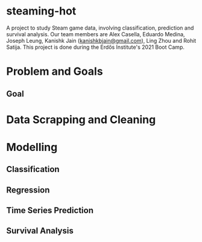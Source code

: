 # steaming-hot
A project to study Steam game data, involving classification, prediction and survival analysis. Our team members are Alex Casella, Eduardo Medina, Joseph Leung, Kanishk Jain (kanishkbjain@gmail.com), Ling Zhou and Rohit Satija. This project is done during the Erdős Institute's 2021 Boot Camp.

# Problem and Goals

## Goal

# Data Scrapping and Cleaning

# Modelling

## Classification

## Regression

## Time Series Prediction

## Survival Analysis
